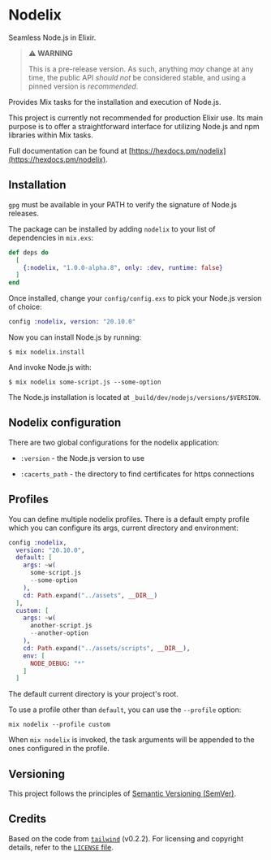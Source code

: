 # Nodelix

Seamless Node.js in Elixir.

> **⚠️ WARNING**
>
> This is a pre-release version. As such, anything _may_ change
> at any time, the public API _should not_ be considered stable,
> and using a pinned version is _recommended_.

Provides Mix tasks for the installation and execution of Node.js.

This project is currently not recommended for production Elixir use.
Its main purpose is to offer a straightforward interface for utilizing Node.js and npm libraries within Mix tasks.

Full documentation can be found at [https://hexdocs.pm/nodelix](https://hexdocs.pm/nodelix).

## Installation

`gpg` must be available in your PATH to verify the signature of Node.js releases.

The package can be installed by adding `nodelix` to your list of dependencies in `mix.exs`:

```elixir
def deps do
  [
    {:nodelix, "1.0.0-alpha.8", only: :dev, runtime: false}
  ]
end
```

Once installed, change your `config/config.exs` to pick your
Node.js version of choice:

```elixir
config :nodelix, version: "20.10.0"
```

Now you can install Node.js by running:

```shell
$ mix nodelix.install
```

And invoke Node.js with:

```shell
$ mix nodelix some-script.js --some-option
```

The Node.js installation is located at `_build/dev/nodejs/versions/$VERSION`.

## Nodelix configuration

There are two global configurations for the nodelix application:

- `:version` - the Node.js version to use

- `:cacerts_path` - the directory to find certificates for
  https connections

## Profiles

You can define multiple nodelix profiles. There is a default empty profile
which you can configure its args, current directory and environment:

```elixir
config :nodelix,
  version: "20.10.0",
  default: [
    args: ~w(
      some-script.js
      --some-option
    ),
    cd: Path.expand("../assets", __DIR__)
  ],
  custom: [
    args: ~w(
      another-script.js
      --another-option
    ),
    cd: Path.expand("../assets/scripts", __DIR__),
    env: [
      NODE_DEBUG: "*"
    ]
  ]
```

The default current directory is your project's root.

To use a profile other than `default`, you can use the `--profile` option:

```shell
mix nodelix --profile custom
```

When `mix nodelix` is invoked, the task arguments will
be appended to the ones configured in the profile.

## Versioning

This project follows the principles of [Semantic Versioning (SemVer)](https://semver.org/).

## Credits

Based on the code from [`tailwind`](https://github.com/phoenixframework/tailwind) (v0.2.2).
For licensing and copyright details, refer to the [`LICENSE` file](./LICENSE.md).
